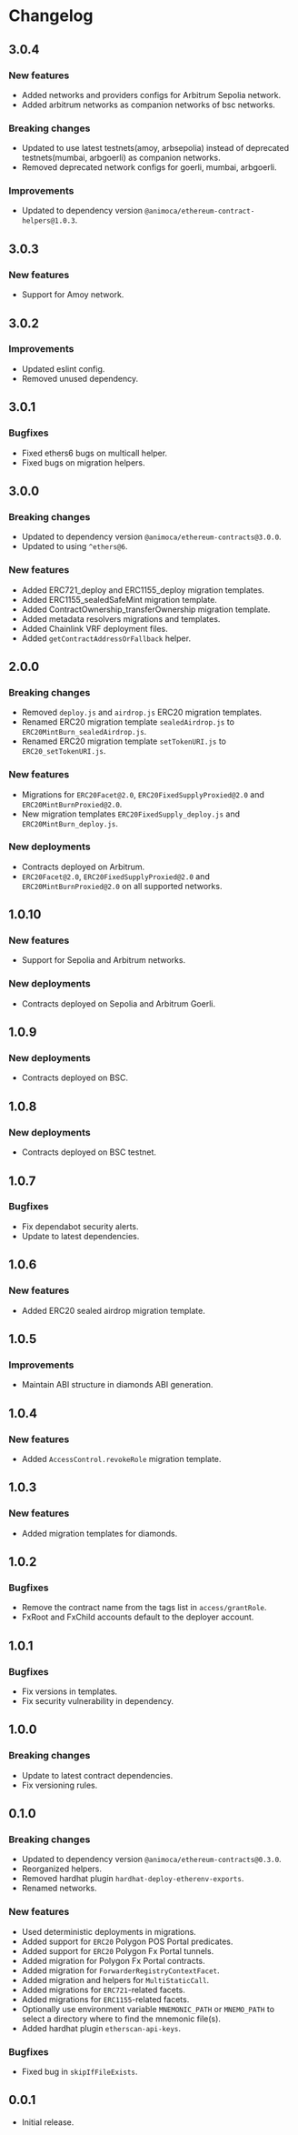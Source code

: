 # Changelog

## 3.0.4

### New features

- Added networks and providers configs for Arbitrum Sepolia network.
- Added arbitrum networks as companion networks of bsc networks.

### Breaking changes

- Updated to use latest testnets(amoy, arbsepolia) instead of deprecated testnets(mumbai, arbgoerli) as companion networks.
- Removed deprecated network configs for goerli, mumbai, arbgoerli.

### Improvements

- Updated to dependency version `@animoca/ethereum-contract-helpers@1.0.3`.

## 3.0.3

### New features

- Support for Amoy network.

## 3.0.2

### Improvements

- Updated eslint config.
- Removed unused dependency.

## 3.0.1

### Bugfixes

- Fixed ethers6 bugs on multicall helper.
- Fixed bugs on migration helpers.

## 3.0.0

### Breaking changes

- Updated to dependency version `@animoca/ethereum-contracts@3.0.0`.
- Updated to using `^ethers@6`.

### New features

- Added ERC721_deploy and ERC1155_deploy migration templates.
- Added ERC1155_sealedSafeMint migration template.
- Added ContractOwnership_transferOwnership migration template.
- Added metadata resolvers migrations and templates.
- Added Chainlink VRF deployment files.
- Added `getContractAddressOrFallback` helper.

## 2.0.0

### Breaking changes

- Removed `deploy.js` and `airdrop.js` ERC20 migration templates.
- Renamed ERC20 migration template `sealedAirdrop.js` to `ERC20MintBurn_sealedAirdrop.js`.
- Renamed ERC20 migration template `setTokenURI.js` to `ERC20_setTokenURI.js`.

### New features

- Migrations for `ERC20Facet@2.0`, `ERC20FixedSupplyProxied@2.0` and `ERC20MintBurnProxied@2.0`.
- New migration templates `ERC20FixedSupply_deploy.js` and `ERC20MintBurn_deploy.js`.

### New deployments

- Contracts deployed on Arbitrum.
- `ERC20Facet@2.0`, `ERC20FixedSupplyProxied@2.0` and `ERC20MintBurnProxied@2.0` on all supported networks.

## 1.0.10

### New features

- Support for Sepolia and Arbitrum networks.

### New deployments

- Contracts deployed on Sepolia and Arbitrum Goerli.

## 1.0.9

### New deployments

- Contracts deployed on BSC.

## 1.0.8

### New deployments

- Contracts deployed on BSC testnet.

## 1.0.7

### Bugfixes

- Fix dependabot security alerts.
- Update to latest dependencies.

## 1.0.6

### New features

- Added ERC20 sealed airdrop migration template.

## 1.0.5

### Improvements

- Maintain ABI structure in diamonds ABI generation.

## 1.0.4

### New features

- Added `AccessControl.revokeRole` migration template.

## 1.0.3

### New features

- Added migration templates for diamonds.

## 1.0.2

### Bugfixes

- Remove the contract name from the tags list in `access/grantRole`.
- FxRoot and FxChild accounts default to the deployer account.

## 1.0.1

### Bugfixes

- Fix versions in templates.
- Fix security vulnerability in dependency.

## 1.0.0

### Breaking changes

- Update to latest contract dependencies.
- Fix versioning rules.

## 0.1.0

### Breaking changes

- Updated to dependency version `@animoca/ethereum-contracts@0.3.0`.
- Reorganized helpers.
- Removed hardhat plugin `hardhat-deploy-etherenv-exports`.
- Renamed networks.

### New features

- Used deterministic deployments in migrations.
- Added support for `ERC20` Polygon POS Portal predicates.
- Added support for `ERC20` Polygon Fx Portal tunnels.
- Added migration for Polygon Fx Portal contracts.
- Added migration for `ForwarderRegistryContextFacet`.
- Added migration and helpers for `MultiStaticCall`.
- Added migrations for `ERC721`-related facets.
- Added migrations for `ERC1155`-related facets.
- Optionally use environment variable `MNEMONIC_PATH` or `MNEMO_PATH` to select a directory where to find the mnemonic file(s).
- Added hardhat plugin `etherscan-api-keys`.

### Bugfixes

- Fixed bug in `skipIfFileExists`.

## 0.0.1

- Initial release.
